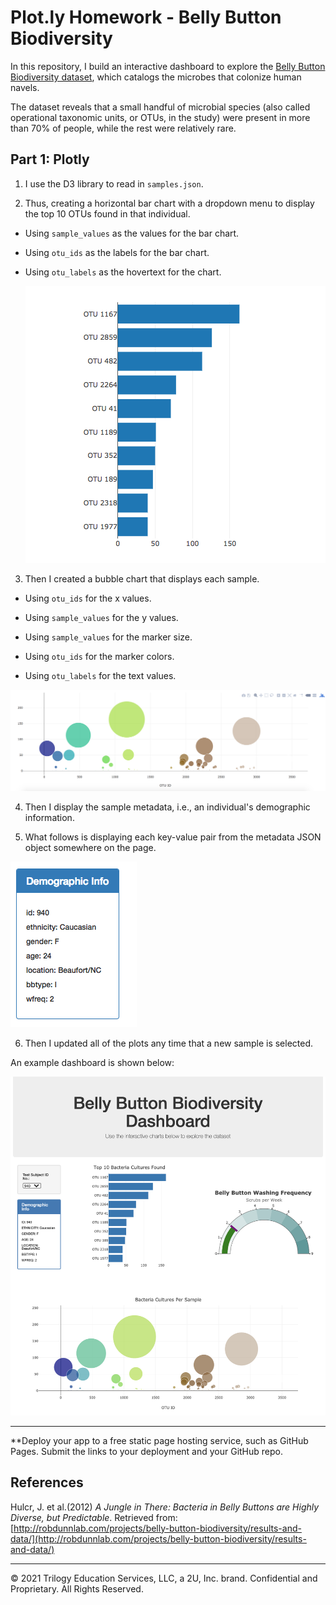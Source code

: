 # Plot.ly Homework - Belly Button Biodiversity

In this repository, I build an interactive dashboard to explore the [Belly Button Biodiversity dataset](http://robdunnlab.com/projects/belly-button-biodiversity/), which catalogs the microbes that colonize human navels.

The dataset reveals that a small handful of microbial species (also called operational taxonomic units, or OTUs, in the study) were present in more than 70% of people, while the rest were relatively rare.

## Part 1: Plotly

1. I use the D3 library to read in `samples.json`.

2. Thus, creating a horizontal bar chart with a dropdown menu to display the top 10 OTUs found in that individual.

* Using `sample_values` as the values for the bar chart.

* Using `otu_ids` as the labels for the bar chart.

* Using `otu_labels` as the hovertext for the chart.

  ![bar Chart](Images/hw01.png)

3. Then I created a bubble chart that displays each sample.

* Using `otu_ids` for the x values.

* Using `sample_values` for the y values.

* Using `sample_values` for the marker size.

* Using `otu_ids` for the marker colors.

* Using `otu_labels` for the text values.

![Bubble Chart](Images/bubble_chart.png)

4. Then I display the sample metadata, i.e., an individual's demographic information.

5. What follows is displaying each key-value pair from the metadata JSON object somewhere on the page.

![hw](Images/hw03.png)

6. Then I updated all of the plots any time that a new sample is selected.

An example dashboard is shown below:

![hw](Images/hw02.png)
- - -

**Deploy your app to a free static page hosting service, such as GitHub Pages. Submit the links to your deployment and your GitHub repo.


## References

Hulcr, J. et al.(2012) _A Jungle in There: Bacteria in Belly Buttons are Highly Diverse, but Predictable_. Retrieved from: [http://robdunnlab.com/projects/belly-button-biodiversity/results-and-data/](http://robdunnlab.com/projects/belly-button-biodiversity/results-and-data/)

- - -

© 2021 Trilogy Education Services, LLC, a 2U, Inc. brand. Confidential and Proprietary. All Rights Reserved.
